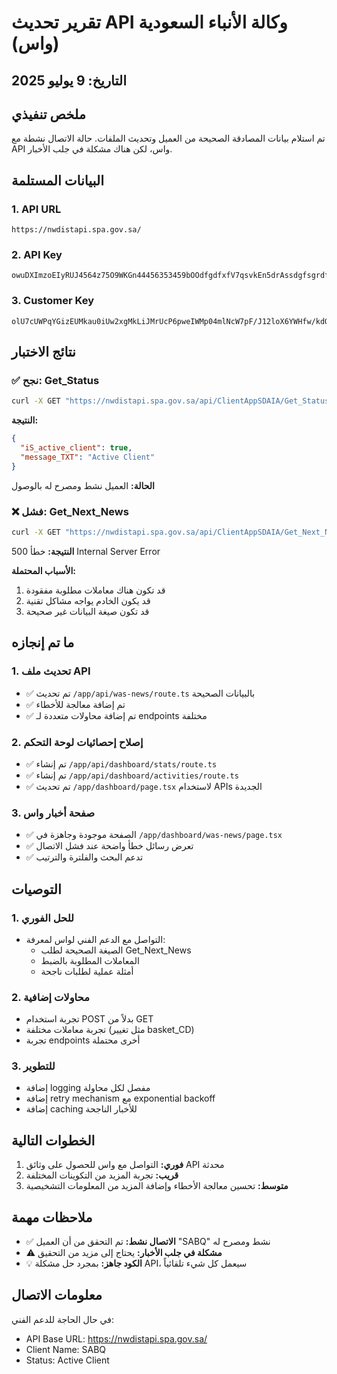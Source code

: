 # تقرير تحديث API وكالة الأنباء السعودية (واس)

## التاريخ: 9 يوليو 2025

## ملخص تنفيذي

تم استلام بيانات المصادقة الصحيحة من العميل وتحديث الملفات. حالة الاتصال نشطة مع API واس، لكن هناك مشكلة في جلب الأخبار.

## البيانات المستلمة

### 1. API URL
```
https://nwdistapi.spa.gov.sa/
```

### 2. API Key
```
owuDXImzoEIyRUJ4564z75O9WKGn44456353459bOOdfgdfxfV7qsvkEn5drAssdgfsgrdfgfdE3Q8drNupAHpHMTlljEkfjfjkfjkfjkfi84jksjds456d568y27893289kj89389d889jkjkjkdk490k3656d5asklskGGP
```

### 3. Customer Key
```
olU7cUWPqYGizEUMkau0iUw2xgMkLiJMrUcP6pweIWMp04mlNcW7pF/J12loX6YWHfw/kdQP4E7SPysGCzgK027taWDp11dvC2BYtE+W1nOSzqhHC2wPXz/LBqfSdbqSMxx0ur8Py4NVsPeq2PgQL4UqeXNak1qBknm45pbAW+4=
```

## نتائج الاختبار

### ✅ نجح: Get_Status

```bash
curl -X GET "https://nwdistapi.spa.gov.sa/api/ClientAppSDAIA/Get_Status"
```

**النتيجة:**
```json
{
  "iS_active_client": true,
  "message_TXT": "Active Client"
}
```

**الحالة:** العميل نشط ومصرح له بالوصول

### ❌ فشل: Get_Next_News

```bash
curl -X GET "https://nwdistapi.spa.gov.sa/api/ClientAppSDAIA/Get_Next_News"
```

**النتيجة:** خطأ 500 Internal Server Error

**الأسباب المحتملة:**
1. قد تكون هناك معاملات مطلوبة مفقودة
2. قد يكون الخادم يواجه مشاكل تقنية
3. قد تكون صيغة البيانات غير صحيحة

## ما تم إنجازه

### 1. تحديث ملف API
- ✅ تم تحديث `/app/api/was-news/route.ts` بالبيانات الصحيحة
- ✅ تم إضافة معالجة للأخطاء
- ✅ تم إضافة محاولات متعددة لـ endpoints مختلفة

### 2. إصلاح إحصائيات لوحة التحكم
- ✅ تم إنشاء `/app/api/dashboard/stats/route.ts`
- ✅ تم إنشاء `/app/api/dashboard/activities/route.ts`
- ✅ تم تحديث `/app/dashboard/page.tsx` لاستخدام APIs الجديدة

### 3. صفحة أخبار واس
- ✅ الصفحة موجودة وجاهزة في `/app/dashboard/was-news/page.tsx`
- ✅ تعرض رسائل خطأ واضحة عند فشل الاتصال
- ✅ تدعم البحث والفلترة والترتيب

## التوصيات

### 1. للحل الفوري
- التواصل مع الدعم الفني لواس لمعرفة:
  - الصيغة الصحيحة لطلب Get_Next_News
  - المعاملات المطلوبة بالضبط
  - أمثلة عملية لطلبات ناجحة

### 2. محاولات إضافية
- تجربة استخدام POST بدلاً من GET
- تجربة معاملات مختلفة (مثل تغيير basket_CD)
- تجربة endpoints أخرى محتملة

### 3. للتطوير
- إضافة logging مفصل لكل محاولة
- إضافة retry mechanism مع exponential backoff
- إضافة caching للأخبار الناجحة

## الخطوات التالية

1. **فوري:** التواصل مع واس للحصول على وثائق API محدثة
2. **قريب:** تجربة المزيد من التكوينات المختلفة
3. **متوسط:** تحسين معالجة الأخطاء وإضافة المزيد من المعلومات التشخيصية

## ملاحظات مهمة

- ✅ **الاتصال نشط:** تم التحقق من أن العميل "SABQ" نشط ومصرح له
- ⚠️ **مشكلة في جلب الأخبار:** يحتاج إلى مزيد من التحقيق
- 💡 **الكود جاهز:** بمجرد حل مشكلة API، سيعمل كل شيء تلقائياً

## معلومات الاتصال

في حال الحاجة للدعم الفني:
- API Base URL: https://nwdistapi.spa.gov.sa/
- Client Name: SABQ
- Status: Active Client 